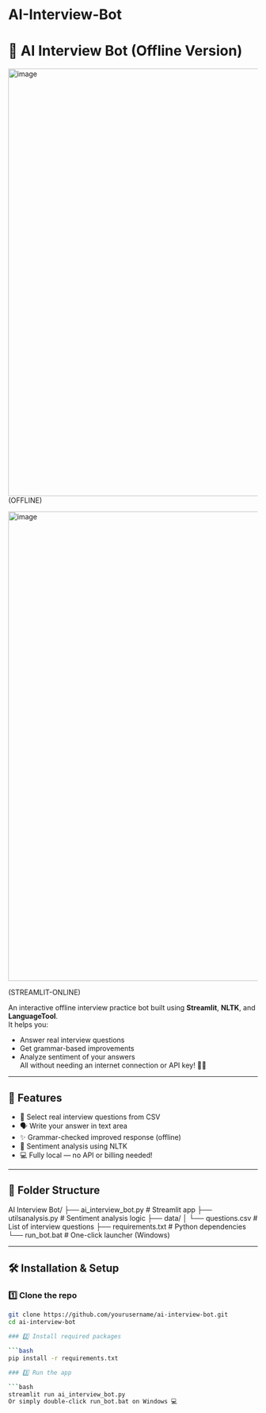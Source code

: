 # AI-Interview-Bot
# 🤖 AI Interview Bot (Offline Version)

<img width="1918" height="861" alt="image" src="https://github.com/user-attachments/assets/1beac664-2b9b-48bd-9cef-c67bce6bda84" />(OFFLINE)

<img width="1866" height="946" alt="image" src="https://github.com/user-attachments/assets/7ea1d026-c589-409e-8a83-6bfef08c7bb7" />

(STREAMLIT-ONLINE)


An interactive offline interview practice bot built using **Streamlit**, **NLTK**, and **LanguageTool**.  
It helps you:
- Answer real interview questions
- Get grammar-based improvements
- Analyze sentiment of your answers  
All without needing an internet connection or API key! 🔌✨

---

## 🚀 Features

- 📌 Select real interview questions from CSV
- 🗣️ Write your answer in text area
- ✨ Grammar-checked improved response (offline)
- 🧠 Sentiment analysis using NLTK
- 💻 Fully local — no API or billing needed!

---

## 📁 Folder Structure

AI Interview Bot/
├── ai_interview_bot.py # Streamlit app
├── utilsanalysis.py # Sentiment analysis logic
├── data/
│ └── questions.csv # List of interview questions
├── requirements.txt # Python dependencies
└── run_bot.bat # One-click launcher (Windows)


---

## 🛠 Installation & Setup

### 1️⃣ Clone the repo

```bash
git clone https://github.com/yourusername/ai-interview-bot.git
cd ai-interview-bot

### 2️⃣ Install required packages

```bash
pip install -r requirements.txt

### 3️⃣ Run the app

```bash
streamlit run ai_interview_bot.py
Or simply double-click run_bot.bat on Windows 💻
